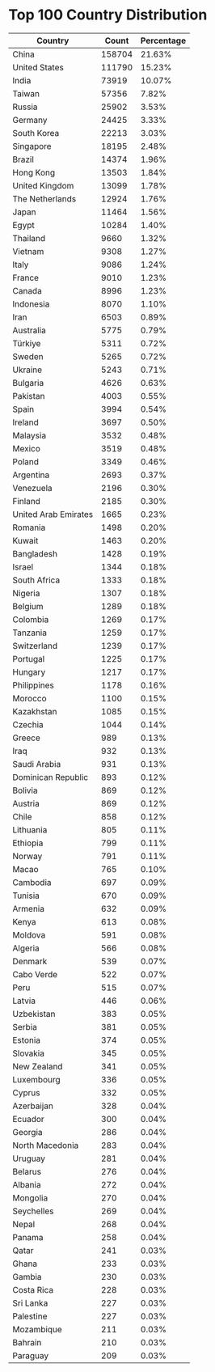 # Top 100 Country Distribution
| Country | Count | Percentage |
|----|----|----|
| China | 158704 | 21.63% |
| United States | 111790 | 15.23% |
| India | 73919 | 10.07% |
| Taiwan | 57356 | 7.82% |
| Russia | 25902 | 3.53% |
| Germany | 24425 | 3.33% |
| South Korea | 22213 | 3.03% |
| Singapore | 18195 | 2.48% |
| Brazil | 14374 | 1.96% |
| Hong Kong | 13503 | 1.84% |
| United Kingdom | 13099 | 1.78% |
| The Netherlands | 12924 | 1.76% |
| Japan | 11464 | 1.56% |
| Egypt | 10284 | 1.40% |
| Thailand | 9660 | 1.32% |
| Vietnam | 9308 | 1.27% |
| Italy | 9086 | 1.24% |
| France | 9010 | 1.23% |
| Canada | 8996 | 1.23% |
| Indonesia | 8070 | 1.10% |
| Iran | 6503 | 0.89% |
| Australia | 5775 | 0.79% |
| Türkiye | 5311 | 0.72% |
| Sweden | 5265 | 0.72% |
| Ukraine | 5243 | 0.71% |
| Bulgaria | 4626 | 0.63% |
| Pakistan | 4003 | 0.55% |
| Spain | 3994 | 0.54% |
| Ireland | 3697 | 0.50% |
| Malaysia | 3532 | 0.48% |
| Mexico | 3519 | 0.48% |
| Poland | 3349 | 0.46% |
| Argentina | 2693 | 0.37% |
| Venezuela | 2196 | 0.30% |
| Finland | 2185 | 0.30% |
| United Arab Emirates | 1665 | 0.23% |
| Romania | 1498 | 0.20% |
| Kuwait | 1463 | 0.20% |
| Bangladesh | 1428 | 0.19% |
| Israel | 1344 | 0.18% |
| South Africa | 1333 | 0.18% |
| Nigeria | 1307 | 0.18% |
| Belgium | 1289 | 0.18% |
| Colombia | 1269 | 0.17% |
| Tanzania | 1259 | 0.17% |
| Switzerland | 1239 | 0.17% |
| Portugal | 1225 | 0.17% |
| Hungary | 1217 | 0.17% |
| Philippines | 1178 | 0.16% |
| Morocco | 1100 | 0.15% |
| Kazakhstan | 1085 | 0.15% |
| Czechia | 1044 | 0.14% |
| Greece | 989 | 0.13% |
| Iraq | 932 | 0.13% |
| Saudi Arabia | 931 | 0.13% |
| Dominican Republic | 893 | 0.12% |
| Bolivia | 869 | 0.12% |
| Austria | 869 | 0.12% |
| Chile | 858 | 0.12% |
| Lithuania | 805 | 0.11% |
| Ethiopia | 799 | 0.11% |
| Norway | 791 | 0.11% |
| Macao | 765 | 0.10% |
| Cambodia | 697 | 0.09% |
| Tunisia | 670 | 0.09% |
| Armenia | 632 | 0.09% |
| Kenya | 613 | 0.08% |
| Moldova | 591 | 0.08% |
| Algeria | 566 | 0.08% |
| Denmark | 539 | 0.07% |
| Cabo Verde | 522 | 0.07% |
| Peru | 515 | 0.07% |
| Latvia | 446 | 0.06% |
| Uzbekistan | 383 | 0.05% |
| Serbia | 381 | 0.05% |
| Estonia | 374 | 0.05% |
| Slovakia | 345 | 0.05% |
| New Zealand | 341 | 0.05% |
| Luxembourg | 336 | 0.05% |
| Cyprus | 332 | 0.05% |
| Azerbaijan | 328 | 0.04% |
| Ecuador | 300 | 0.04% |
| Georgia | 286 | 0.04% |
| North Macedonia | 283 | 0.04% |
| Uruguay | 281 | 0.04% |
| Belarus | 276 | 0.04% |
| Albania | 272 | 0.04% |
| Mongolia | 270 | 0.04% |
| Seychelles | 269 | 0.04% |
| Nepal | 268 | 0.04% |
| Panama | 258 | 0.04% |
| Qatar | 241 | 0.03% |
| Ghana | 233 | 0.03% |
| Gambia | 230 | 0.03% |
| Costa Rica | 228 | 0.03% |
| Sri Lanka | 227 | 0.03% |
| Palestine | 227 | 0.03% |
| Mozambique | 211 | 0.03% |
| Bahrain | 210 | 0.03% |
| Paraguay | 209 | 0.03% |
